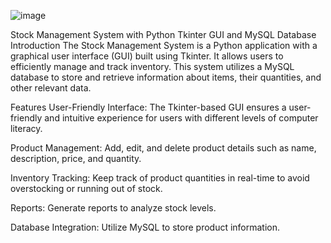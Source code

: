 ![image](https://github.com/user-attachments/assets/31a6c4d8-9fc7-4f16-a533-809baabdeef6)


Stock Management System with Python Tkinter GUI and MySQL Database Introduction The Stock Management System is a Python application with a graphical user interface (GUI) built using Tkinter. It allows users to efficiently manage and track inventory. This system utilizes a MySQL database to store and retrieve information about items, their quantities, and other relevant data.

Features User-Friendly Interface: The Tkinter-based GUI ensures a user-friendly and intuitive experience for users with different levels of computer literacy.

Product Management: Add, edit, and delete product details such as name, description, price, and quantity.

Inventory Tracking: Keep track of product quantities in real-time to avoid overstocking or running out of stock.

Reports: Generate reports to analyze stock levels.

Database Integration: Utilize MySQL to store product information.
